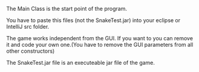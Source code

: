 The Main Class is the start point of the program. 

You have to paste this files (not the SnakeTest.jar) into your eclipse or IntelliJ
src folder.

The game works independent from the GUI. If you want to you can remove it and
code your own one.(You have to remove the GUI parameters from all other constructors)

The SnakeTest.jar file is an executeable jar file of the game.
